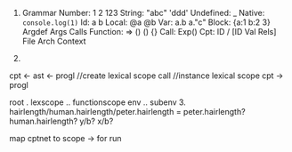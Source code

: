 1. Grammar
Number: 1 2 123
String: "abc" 'ddd'
Undefined: _
Native: `console.log(1)`
Id: a b
Local: @a @b
Var: a.b a."c"
Block: {a:1 b:2 3}
 Argdef
 Args
 Calls
Function: => () () {}
Call: Exp()
Cpt: ID / [ID Val Rels]
 File
 Arch
 Context

2.
cpt <- ast <- progl //create lexical scope
call //instance lexical scope 
cpt -> progl
       
root . lexscope .. functionscope
       env      .. subenv
3.
hairlength/human.hairlength/peter.hairlength =
peter.hairlength?
human.hairlength?
y/b?
x/b?

map cptnet to scope -> for run